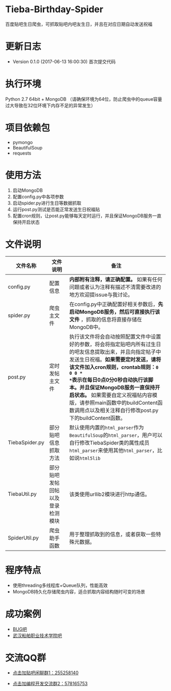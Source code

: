 # Tieba-Birthday-Spider
百度贴吧生日爬虫，可抓取贴吧内吧友生日，并且在对应日期自动发送祝福

# 更新日志
- Version 0.1.0 (2017-06-13 16:00:30) 首次提交代码

# 执行环境
Python 2.7 64bit + MongoDB （请确保环境为64位，防止爬虫中的queue容量过大导致在32位环境下内存不足的异常发生）

# 项目依赖包
- pymongo
- BeautifulSoup
- requests

# 使用方法

 1. 启动MongoDB
 2. 配置config.py中各项参数
 3. 启动spider.py进行生日等数据抓取
 4. 运行post.py测试是否能正常发送生日祝福贴
 5. 配置cron规则，让post.py能够每天定时运行，并且保证MongoDB服务一直保持开启状态

# 文件说明

| 文件名称       | 文件说明                         | 备注                                                                                                                                                                                                                                                                                                                                                                                                                     |
| -------------- | -------------------------------- | ------------------------------------------------------------------------------------------------------------------------------------------------------------------------------------------------------------------------------------------------------------------------------------------------------------------------------------------------------------------------------------------------------------------------ |
| config.py      | 配置信息                         | <strong>内部附有注释，请正确配置。</strong> 如果有任何问题或者认为注释有描述不清需要改进的地方欢迎提issue与我讨论。                                                                                                                                                                                                                                                                                                      |
| spider.py      | 爬虫主文件                       | 在config.py中正确配置好相关参数后，<strong>先启动MongoDB服务，然后可直接执行该文件</strong> ，抓取的信息将直接存储在MongoDB中。                                                                                                                                                                                                                                                                                          |
| post.py        | 定时发帖主文件                   | 执行该文件将会自动按照配置文件中设置好的参数，将会将指定贴吧内所有过生日的吧友信息提取出来，并且向指定帖子中发送生日祝福。<strong>如果需要定时发送，请将该文件加入cron规则，crontab规则：<code>0 0 0 * *</code>表示在每日0点0分0秒自动执行该脚本。并且保证MongoDB服务一直保持开启状态。</strong> 如果需要自定义祝福帖内容模版，请参照main函数中的buildContent函数调用点以及相关注释自行修改post.py下的buildContent函数。 |
| TiebaSpider.py | 部分贴吧信息抓取方法             | 默认使用内置的<code>html_parser</code>作为<code>BeautifulSoup</code>的<code>html_parser</code>，用户可以自行修改TiebaSpider类的属性成员<code>html_parser</code>来使用其他<code>html_parser</code>，比如说<code>html5lib</code>                                                                                                                                                                                           |
| TiebaUtil.py   | 部分贴吧发帖回帖以及登录检测模块 | 该类使用urllib2模块进行http通信。                                                                                                                                                                                                                                                                                                                                                                                        |
| SpiderUtil.py  | 爬虫助手函数                     | 用于整理抓取到的信息，或者获取一些特殊元数据。                                                                                                                                                                                                                                                                                                                                                                           |

<!--- config.py 配置信息。**内部附有注释，请正确配置。** 如果有任何问题或者认为注释有描述不清需要改进的地方欢迎提issue与我讨论。-->
<!--- spider.py：爬虫主文件，在config.py中正确配置好相关参数后，**先启动MongoDB服务，然后可直接执行该文件** ，抓取的信息将直接存储在MongoDB中。-->
<!--- post.py：定时发帖主文件。执行该文件将会自动按照配置文件中设置好的参数，将会将指定贴吧内所有过生日的吧友信息提取出来，并且向指定帖子中发送生日祝福。**如果需要定时发送，请将该文件加入cron规则，crontab规则：`0 0 0 * *`表示在每日0点0分0秒自动执行该脚本。并且保证MongoDB服务一直保持开启状态。** 如果需要自定义祝福帖内容模版，请参照main函数中的buildContent函数调用点以及相关注释自行修改post.py下的buildContent函数。-->
<!--- TiebaSpider.py：部分贴吧信息抓取方法。默认使用内置的`html_parser`作为`BeautifulSoup`的`html_parser`，用户可以自行修改TiebaSpider类的属性成员`html_parser`来使用其他`html_parser`，比如说`html5lib`等。该类使用requests第三方模块进行http通信。-->
<!--- TiebaUtil.py：部分贴吧发帖回帖以及登录检测模块。该类使用urllib2模块进行http通信。-->
<!--- SpiderUtil.py：爬虫助手函数，用于整理抓取到的信息，或者获取一些特殊元数据。-->

# 程序特点
- 使用threading多线程库+Queue队列，性能高效
- MongoDB持久化存储爬虫内容，适合抓取内容结构随时可变的场景

# 成功案例
- [BUG吧][1]
- [武汉船舶职业技术学院吧][2]

# 交流QQ群 
- [点击加贴吧闲聊群1：255258140][3]
- [点击加编程开发交流群2：578165753][4]


  [1]: https://tieba.baidu.com/p/3999225388
  [2]: http://tieba.baidu.com/p/4013743860
  [3]: https://jq.qq.com/?_wv=1027&k=4AO35rV
  [4]: https://jq.qq.com/?_wv=1027&k=4AO3qTM